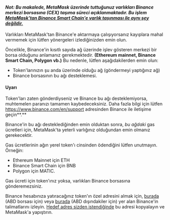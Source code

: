#### *Not: Bu makalede, MetaMask üzerinde tuttuğunuz varlıkları Binance merkezi borsasına (CEX) taşıma süreci açıklanmaktadır. Bu işlem [MetaMask'tan Binance Smart Chain'e varlık taşınması ile aynı şey değildir.](https://support.metamask.io/hc/en-us/articles/360059408871-Sending-funds-to-the-Binance-Network-BSC-)*


Varlıkları MetaMask'tan Binance'e aktarmaya çalışıyorsanız kayıplara mahal vermemek için lütfen yönergeleri izlediğinizden emin olun.


Öncelikle, Binance'in kısıtlı sayıda ağ üzerinde işlev gösteren merkezi bir borsa olduğunu anlamanız gerekmektedir. **(Ethereum mainnet, Binance Smart Chain, Polygon vb.)** Bu nedenle, lütfen aşağıdakilerden emin olun:


* Token'larınızın şu anda üzerinde olduğu ağ (göndermeyi yaptığınız ağ)
* Binance borsasının bu ağı desteklemesi.



#### Uyarı


Token'ları zaten gönderdiyseniz ve Binance bu ağı desteklemiyorsa, muhtemelen paranızı tamamen kaybedeceksiniz. Daha fazla bilgi için lütfen <https://www.binance.com/en/support> adresinden Binance ile iletişime geçin**.** 



Binance'in bu ağı desteklediğinden emin olduktan sonra, *bu ağdaki* gas ücretleri için, MetaMask'ta yeterli varlığınız olduğundan emin olmanız gerekecektir.


Gas ücretlerinin ağın yerel token'ı cinsinden ödendiğini lütfen unutmayın. Örneğin:


* Ethereum Mainnet için ETH
* Binance Smart Chain için BNB
* Polygon için MATIC.


Gas ücreti için token'ınız yoksa, varlıkları Binance borsasına gönderemezsiniz.


Binance hesabınıza yatıracağınız token'ın özel adresini almak için, [burada](https://support.binance.us/hc/en-us/articles/360046787054-How-to-Deposit-Crypto) (ABD borsası için) veya [burada](https://www.binance.com/en/support/faq/115003764971) (ABD dışındakiler için) yer alan Binance'in talimatlarını izleyin. [Hedef adres sizden istendiğinde](https://support.metamask.io/hc/en-us/articles/360015488931-How-to-send-ETH-and-ERC-20-tokens-from-your-MetaMask-wallet) bu adresi kopyalayın ve MetaMask'a yapıştırın.

